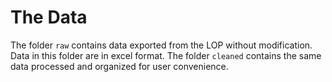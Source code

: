 # The Data
  
The folder `raw` contains data exported from the LOP without modification. Data in this folder are in excel format. The folder `cleaned` contains the same data processed and organized for user convenience. 
